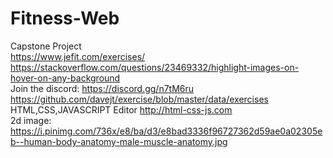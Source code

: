 # Fitness-Web
Capstone Project  
https://www.jefit.com/exercises/  
https://stackoverflow.com/questions/23469332/highlight-images-on-hover-on-any-background  
Join the discord: https://discord.gg/n7tM6ru  
https://github.com/davejt/exercise/blob/master/data/exercises  
HTML,CSS,JAVASCRIPT Editor
http://html-css-js.com  
2d image: https://i.pinimg.com/736x/e8/ba/d3/e8bad3336f96727362d59ae0a02305eb--human-body-anatomy-male-muscle-anatomy.jpg
